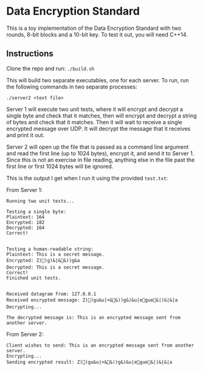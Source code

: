 # Data Encryption Standard
This is a toy implementation of the Data Encryption Standard with two rounds, 8-bit blocks and a 10-bit key. To test it out, you will need C++14.

## Instructions
Clone the repo and run:
```./build.sh```

This will build two separate executables, one for each server. To run, run the following commands in two separate processes:
```./server1
./server2 <text file>
```

Server 1 will execute two unit tests, where it will encrypt and decrypt a single byte and check that it matches, then will encrypt and decrypt a string of bytes and check that it matches. Then it will wait to receive a single encrypted message over UDP. It will decrypt the message that it receives and print it out. 

Server 2 will open up the file that is passed as a command line argument and read the first line (up to 1024 bytes), encrypt it, and send it to Server 1. Since this is not an exercise in file reading, anything else in the file past the first line or first 1024 bytes will be ignored.

This is the output I get when I run it using the provided ```test.txt```:

From Server 1:
```
Running two unit tests...

Testing a single byte:
Plaintext: 164
Encrypted: 182
Decrypted: 164
Correct!


Testing a human-readable string:
Plaintext: This is a secret message.
Encrypted: Z)՘)g)&|&&))g&a
Decrypted: This is a secret message.
Correct!
Finished unit tests.


Received datagram from: 127.0.0.1
Received encrypted message: Z)՘)gu&u|+&&))g&)&u|egue&|)&|&|a
Decrypting...

The decrypted message is: This is an encrypted message sent from another server.
```

From Server 2:
```
Client wishes to send: This is an encrypted message sent from another server.
Encrypting...
Sending encrypted result: Z)՘)gu&u|+&&))g&)&u|egue&|)&|&|a
```

